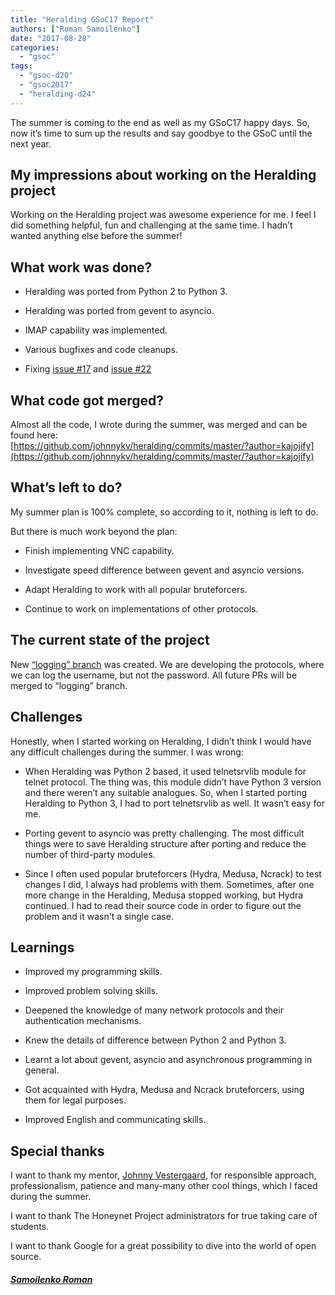 ```yaml
---
title: "Heralding GSoC17 Report"
authors: ["Roman Samoilenko"]
date: "2017-08-28"
categories: 
  - "gsoc"
tags: 
  - "gsoc-d20"
  - "gsoc2017"
  - "heralding-d24"
---
```


The summer is coming to the end as well as my GSoC17 happy days. So, now it’s time to sum up the results and say goodbye to the GSoC until the next year.

  
  

## My impressions about working on the Heralding project

  

Working on the Heralding project was awesome experience for me. I feel I did something helpful, fun and challenging at the same time. I hadn’t wanted anything else before the summer!

  

## What work was done?

  

  

  
- Heralding was ported from Python 2 to Python 3.
  
- Heralding was ported from gevent to asyncio.
  
- IMAP capability was implemented.
  
- Various bugfixes and code cleanups.
  
- Fixing [issue #17](https://github.com/johnnykv/heralding/issues/17) and [issue #22](https://github.com/johnnykv/heralding/issues/22)
  

  

  

## What code got merged?

  

Almost all the code, I wrote during the summer, was merged and can be found here:  
[https://github.com/johnnykv/heralding/commits/master/?author=kajojify](https://github.com/johnnykv/heralding/commits/master/?author=kajojify)

  

## What’s left to do?

  

My summer plan is 100% complete, so according to it, nothing is left to do.  
  
But there is much work beyond the plan:  

  
- Finish implementing VNC capability.
  
- Investigate speed difference between gevent and asyncio versions.
  
- Adapt Heralding to work with all popular bruteforcers.
  
- Continue to work on implementations of other protocols.
  

  

  

## The current state of the project

  

New [“logging” branch](https://github.com/johnnykv/heralding/tree/logging) was created. We are developing the protocols, where we can log the username, but not the password. All future PRs will be merged to “logging” branch.  

  

## Challenges

  

Honestly, when I started working on Heralding, I didn’t think I would have any difficult challenges during the summer. I was wrong:  

  
- When Heralding was Python 2 based, it used telnetsrvlib module for telnet protocol. The thing was, this module didn’t have Python 3 version and there weren’t any suitable analogues. So, when I started porting Heralding to Python 3, I had to port telnetsrvlib as well. It wasn’t easy for me.
  
- Porting gevent to asyncio was pretty challenging. The most difficult things were to save Heralding structure after porting and reduce the number of third-party modules.
  
- Since I often used popular bruteforcers (Hydra, Medusa, Ncrack) to test changes I did, I always had problems with them. Sometimes, after one more change in the Heralding, Medusa stopped working, but Hydra continued. I had to read their source code in order to figure out the problem and it wasn't a single case.
  

  

  

## Learnings

  

  

  
- Improved my programming skills.
  
- Improved problem solving skills.
  
- Deepened the knowledge of many network protocols and their authentication mechanisms.
  
- Knew the details of difference between Python 2 and Python 3.
  
- Learnt a lot about gevent, asyncio and asynchronous programming in general.
  
- Got acquainted with Hydra, Medusa and Ncrack bruteforcers, using them for legal purposes.
  
- Improved English and communicating skills.
  

  

  

## Special thanks

  

I want to thank my mentor, [Johnny Vestergaard](https://www.linkedin.com/in/johnnykv), for responsible approach, professionalism, patience and many-many other cool things, which I faced during the summer.  
  
I want to thank The Honeynet Project administrators for true taking care of students.  
  
I want to thank Google for a great possibility to dive into the world of open source.  
  

  

##### [Samoilenko Roman](https://www.linkedin.com/in/roman-samoilenko-ab041114a)
